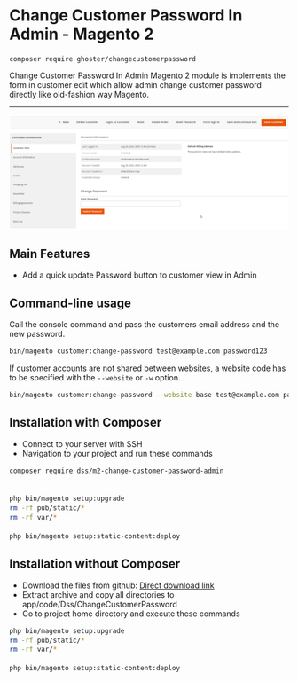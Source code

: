 # Change Customer Password In Admin - Magento 2

    composer require ghoster/changecustomerpassword

Change Customer Password In Admin Magento 2 module is implements the form in customer edit which allow admin change
customer password directly like old-fashion way Magento.

---

![Types of branches](app/code/Dss/ChangeCustomerPassword/docs/Screenshot_001.png)

## Main Features

- Add a quick update Password button to customer view in Admin

## Command-line usage

Call the console command and pass the customers email address and the new password.

```bash
bin/magento customer:change-password test@example.com password123
```

If customer accounts are not shared between websites, a website code has to be specified with the `--website` or `-w`
option.

```bash
bin/magento customer:change-password --website base test@example.com password123
```

## Installation with Composer

- Connect to your server with SSH
- Navigation to your project and run these commands

```bash
composer require dss/m2-change-customer-password-admin


php bin/magento setup:upgrade
rm -rf pub/static/*
rm -rf var/*

php bin/magento setup:static-content:deploy
```

## Installation without Composer

- Download the files from
  github: [Direct download link](https://github.com/dssjignesh/m2-change-customer-password-admin/archive/refs/heads/main.zip)
- Extract archive and copy all directories to app/code/Dss/ChangeCustomerPassword
- Go to project home directory and execute these commands

```bash
php bin/magento setup:upgrade
rm -rf pub/static/*
rm -rf var/*

php bin/magento setup:static-content:deploy
```
